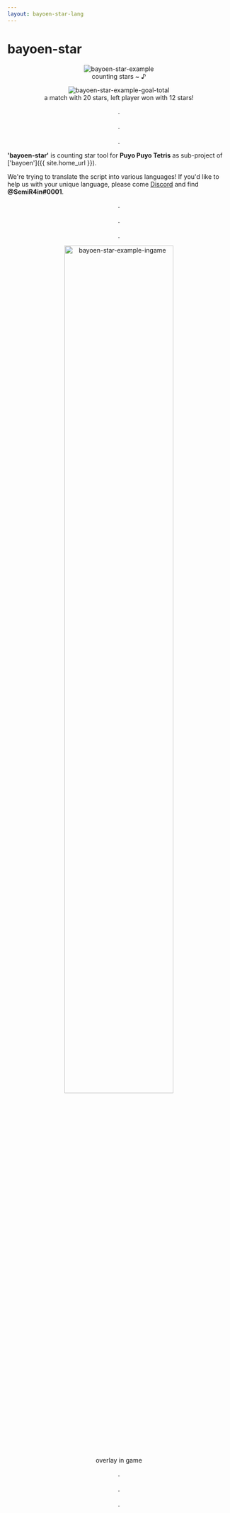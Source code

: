 ```yaml
---
layout: bayoen-star-lang
---
```


# bayoen-star

<p align="center">
    <img src="{{ site.lang_url }}/res/bayoen-star-example.png" class="shadow-box" alt="bayoen-star-example"/>
    <br/><span>counting stars ~ ♪</span>
</p>
<p align="center">
    <img src="{{ site.lang_url }}/res/bayoen-star-example-goal-total-none.png" class="shadow-box" alt="bayoen-star-example-goal-total"/>
    <br/><span>a match with 20 stars, left player won with 12 stars!</span>
</p>

<p align="center">
.<br/><br/>
.<br/><br/>
.
</p>

<!-- **바요엔-스타**는 **뿌요뿌요 테트리스**의 별카운터 프로그램으로, ['바요엔']({{ site.home_url }})의 세부프로젝트입니다.<br/>
위의 **'한국어'**를 눌러주세요!

**'bayoen-star'** is counting star tool for **Puyo Puyo Tetris** as sub-project of ['bayoen']({{ site.home_url }}).<br/>
Please select **'English'** above!

**ばよえ〜ん・スター**は**ぷよぷよテトリス**のスターカウンタープログラムで, ['ばよえ〜ん']({{ site.home_url }})の細部プロジェクトです。<br/>
上の**'日本語'**を押してください! -->

**'bayoen-star'** is counting star tool for **Puyo Puyo Tetris** as sub-project of ['bayoen']({{ site.home_url }}).

We're trying to translate the script into various languages! If you'd like to help us with your unique language, please come [Discord](https://discord.gg/rxW5UKx) and find **@SemiR4in#0001**.

<p align="center">
.<br/><br/>
.<br/><br/>
.
</p>

<p align="center">
    <img src="{{ site.lang_url }}/res/bayoen-star-example-ingame-arcade.png" width="70%" class="shadow-box" alt="bayoen-star-example-ingame"/>
    <br/><span>overlay in game</span>
</p>

<p align="center">
.<br/><br/>
.<br/><br/>
.
</p>